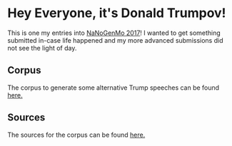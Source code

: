 # Hey Everyone, it's Donald Trumpov!

This is one my entries into [NaNoGenMo 2017](https://github.com/NaNoGenMo/2017)! I wanted to get something
submitted in-case life happened and my more advanced submissions did not see the light of day.


## Corpus
The corpus to generate some alternative Trump speeches can be found [here.](trump_corpus.txt)

## Sources
The sources for the corpus can be found [here.](trump_sources.md)